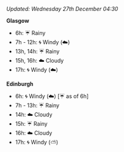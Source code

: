 *Updated: Wednesday 27th December 04:30*

**Glasgow**

* 6h: :umbrella: Rainy
* 7h - 12h: :cyclone: Windy (:cloud:)
* 13h, 14h: :umbrella: Rainy
* 15h, 16h: :cloud: Cloudy
* 17h: :cyclone: Windy (:cloud:)

**Edinburgh**

* 6h: :cyclone: Windy (:cloud:) [:umbrella: as of 6h]
* 7h - 13h: :umbrella: Rainy
* 14h: :cloud: Cloudy
* 15h: :umbrella: Rainy
* 16h: :cloud: Cloudy
* 17h: :cyclone: Windy (:partly_sunny:)
